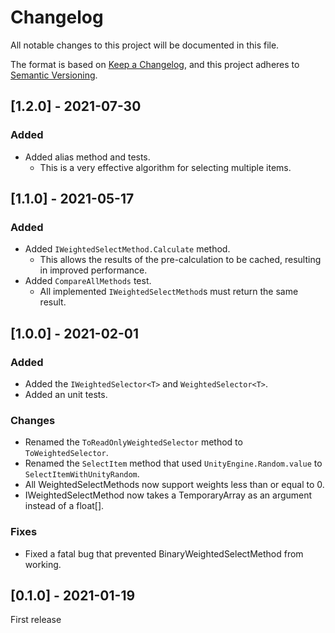 # Changelog

All notable changes to this project will be documented in this file.

The format is based on [Keep a Changelog](https://keepachangelog.com/en/1.0.0/),
and this project adheres to [Semantic Versioning](https://semver.org/spec/v2.0.0.html).

## [1.2.0] - 2021-07-30
### Added
- Added alias method and tests.
    - This is a very effective algorithm for selecting multiple items.

## [1.1.0] - 2021-05-17
### Added
- Added `IWeightedSelectMethod.Calculate` method.
    - This allows the results of the pre-calculation to be cached, resulting in improved performance.
- Added `CompareAllMethods` test.
    - All implemented `IWeightedSelectMethod`s must return the same result.

## [1.0.0] - 2021-02-01
### Added
- Added the `IWeightedSelector<T>` and `WeightedSelector<T>`.
- Added an unit tests.

### Changes
- Renamed the `ToReadOnlyWeightedSelector` method to `ToWeightedSelector`.
- Renamed the `SelectItem` method that used `UnityEngine.Random.value` to `SelectItemWithUnityRandom`.
- All WeightedSelectMethods now support weights less than or equal to 0.
- IWeightedSelectMethod now takes a TemporaryArray<float> as an argument instead of a float[].

### Fixes
- Fixed a fatal bug that prevented BinaryWeightedSelectMethod from working.

## [0.1.0] - 2021-01-19
First release